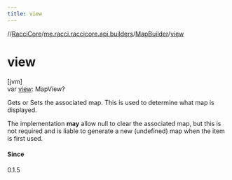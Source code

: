 ```yaml
---
title: view
---
```

//[RacciCore](../../../index.html)/[me.racci.raccicore.api.builders](../index.html)/[MapBuilder](index.html)/[view](view.html)



# view



[jvm]\
var [view](view.html): MapView?



Gets or Sets the associated map. This is used to determine what map is displayed.



The implementation **may** allow null to clear the associated map, but this is not required and is liable to generate a new (undefined) map when the item is first used.



#### Since



0.1.5




